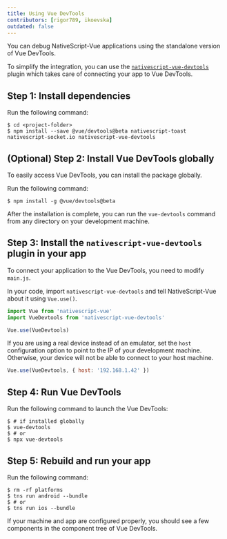 ```yaml
---
title: Using Vue DevTools
contributors: [rigor789, ikoevska]
outdated: false
---
```


You can debug NativeScript-Vue applications using the standalone version of Vue DevTools.

To simplify the integration, you can use the [`nativescript-vue-devtools`](https://github.com/nativescript-vue/nativescript-vue-devtools) plugin which takes care of connecting your app to Vue DevTools.

## Step 1: Install dependencies

Run the following command:

```shell
$ cd <project-folder>
$ npm install --save @vue/devtools@beta nativescript-toast nativescript-socket.io nativescript-vue-devtools
```

## (Optional) Step 2: Install Vue DevTools globally

To easily access Vue DevTools, you can install the package globally.

Run the following command:

```shell
$ npm install -g @vue/devtools@beta
```

After the installation is complete, you can run the `vue-devtools` command from any directory on your development machine.

## Step 3: Install the `nativescript-vue-devtools` plugin in your app

To connect your application to the Vue DevTools, you need to modify `main.js`.

In your code, import `nativescript-vue-devtools` and tell NativeScript-Vue about it using `Vue.use()`.

```JavaScript
import Vue from 'nativescript-vue'
import VueDevtools from 'nativescript-vue-devtools'

Vue.use(VueDevtools)
```

If you are using a real device instead of an emulator, set the `host` configuration option to point to the IP of your development machine. Otherwise, your device will not be able to connect to your host machine.

```JavaScript
Vue.use(VueDevtools, { host: '192.168.1.42' })
```

## Step 4: Run Vue DevTools 

Run the following command to launch the Vue DevTools:

```shell
$ # if installed globally
$ vue-devtools
$ # or
$ npx vue-devtools
```

## Step 5: Rebuild and run your app

Run the following command:

```shell
$ rm -rf platforms
$ tns run android --bundle
$ # or
$ tns run ios --bundle
```

If your machine and app are configured properly, you should see a few components in the component tree of Vue DevTools.
